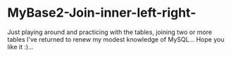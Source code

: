 # MyBase2-Join-inner-left-right-
Just playing around and practicing with the tables, joining two or more tables
I've returned to renew my modest knowledge of MySQL...
Hope you like it :)...

